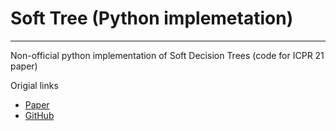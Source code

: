 # Soft Tree (Python implemetation)
---
Non-official python implementation of Soft Decision Trees (code for ICPR 21 paper)

Origial links
- [Paper](https://www.cs.cornell.edu/~oirsoy/softtree.html)
- [GitHub](https://github.com/oir/soft-tree)
